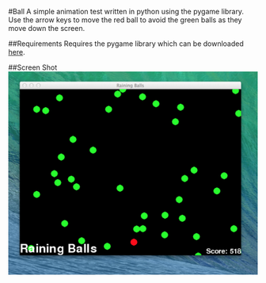 #Ball
A simple animation test written in python using the pygame library. Use the arrow keys to move the red ball to avoid the green balls as they move down the screen. 

##Requirements
Requires the pygame library which can be downloaded [here](http://www.pygame.org/ "PyGame").

##Screen Shot
![alt screenshot](img.png "Screen Shot")
